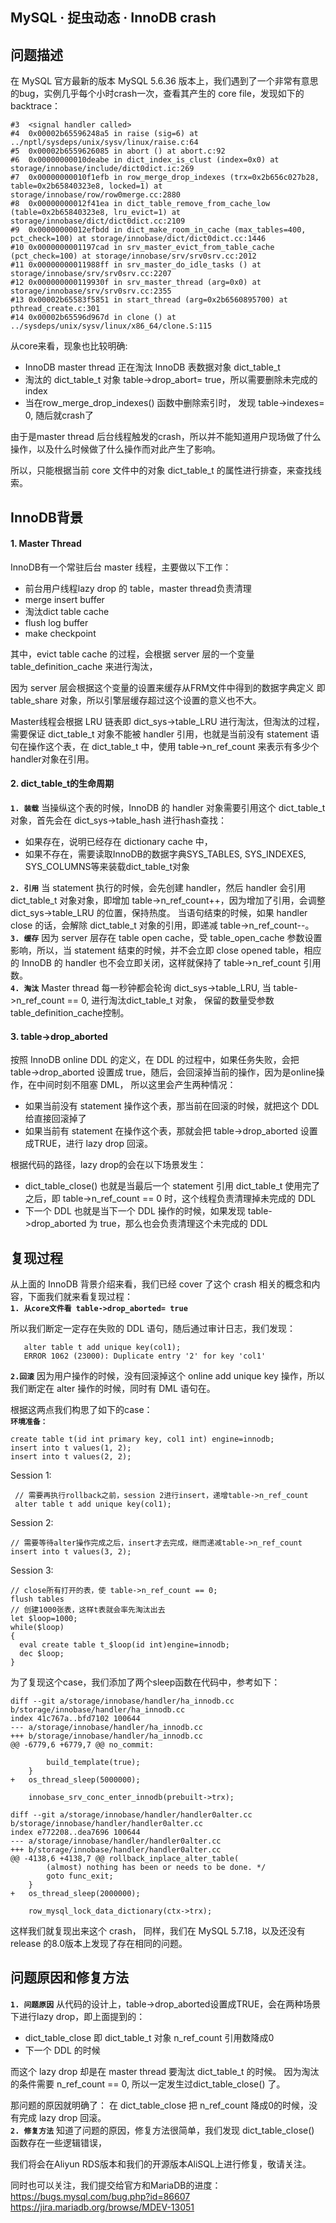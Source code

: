## MySQL · 捉虫动态 · InnoDB crash


    
## 问题描述


在 MySQL 官方最新的版本 MySQL 5.6.36 版本上，我们遇到了一个非常有意思的bug，实例几乎每个小时crash一次，查看其产生的 core file，发现如下的backtrace：  

```LANG
#3  <signal handler called>
#4  0x00002b65596248a5 in raise (sig=6) at ../nptl/sysdeps/unix/sysv/linux/raise.c:64
#5  0x00002b6559626085 in abort () at abort.c:92
#6  0x00000000010deabe in dict_index_is_clust (index=0x0) at storage/innobase/include/dict0dict.ic:269
#7  0x00000000010f1efb in row_merge_drop_indexes (trx=0x2b656c027b28, table=0x2b65840323e8, locked=1) at storage/innobase/row/row0merge.cc:2880
#8  0x00000000012f41ea in dict_table_remove_from_cache_low (table=0x2b65840323e8, lru_evict=1) at storage/innobase/dict/dict0dict.cc:2109
#9  0x00000000012efbdd in dict_make_room_in_cache (max_tables=400, pct_check=100) at storage/innobase/dict/dict0dict.cc:1446
#10 0x0000000001197cad in srv_master_evict_from_table_cache (pct_check=100) at storage/innobase/srv/srv0srv.cc:2012
#11 0x00000000011988ff in srv_master_do_idle_tasks () at storage/innobase/srv/srv0srv.cc:2207
#12 0x000000000119930f in srv_master_thread (arg=0x0) at storage/innobase/srv/srv0srv.cc:2355
#13 0x00002b65583f5851 in start_thread (arg=0x2b6560895700) at pthread_create.c:301
#14 0x00002b65596d967d in clone () at ../sysdeps/unix/sysv/linux/x86_64/clone.S:115

```


从core来看，现象也比较明确:  


* InnoDB master thread 正在淘汰 InnoDB 表数据对象 dict_table_t
* 淘汰的 dict_table_t 对象 table->drop_abort= true，所以需要删除未完成的index
* 当在row_merge_drop_indexes() 函数中删除索引时， 发现 table->indexes= 0, 随后就crash了



由于是master thread 后台线程触发的crash，所以并不能知道用户现场做了什么操作，以及什么时候做了什么操作而对此产生了影响。  


所以，只能根据当前 core 文件中的对象 dict_table_t 的属性进行排查，来查找线索。  

## InnoDB背景

#### 1. Master Thread

InnoDB有一个常驻后台 master 线程，主要做以下工作：  


* 前台用户线程lazy drop 的 table，master thread负责清理
* merge insert buffer
* 淘汰dict table cache
* flush log buffer
* make checkpoint



其中，evict table cache 的过程，会根据 server 层的一个变量 table_definition_cache 来进行淘汰，

因为 server 层会根据这个变量的设置来缓存从FRM文件中得到的数据字典定义 即table_share 对象，所以引擎层缓存超过这个设置的意义也不大。  


Master线程会根据 LRU 链表即 dict_sys->table_LRU 进行淘汰，但淘汰的过程，需要保证 dict_table_t 对象不能被 handler 引用，也就是当前没有 statement 语句在操作这个表，在 dict_table_t 中，使用 table->n_ref_count 来表示有多少个handler对象在引用。  

#### 2. dict_table_t的生命周期 **`1. 装载`** 当操纵这个表的时候，InnoDB 的 handler 对象需要引用这个 dict_table_t 对象，首先会在 dict_sys->table_hash 进行hash查找：  

* 如果存在，说明已经存在 dictionary cache 中，
* 如果不存在，需要读取InnoDB的数据字典SYS_TABLES, SYS_INDEXES, SYS_COLUMNS等来装载dict_table_t对象

 **`2. 引用`** 当 statement 执行的时候，会先创建 handler，然后 handler 会引用 dict_table_t 对象对象，即增加 table->n_ref_count++，因为增加了引用，会调整 dict_sys->table_LRU 的位置，保持热度。
当语句结束的时候，如果 handler close 的话，会解除 dict_table_t 对象的引用，即递减 table->n_ref_count--。   **`3. 缓存`** 因为 server 层存在 table open cache，受 table_open_cache 参数设置影响，所以，当 statement 结束的时候，并不会立即 close opened table，相应的 InnoDB 的 handler 也不会立即关闭，这样就保持了 table->n_ref_count 引用数。   **`4. 淘汰`** Master thread 每一秒钟都会轮询 dict_sys->table_LRU, 当 table->n_ref_count == 0, 进行淘汰dict_table_t 对象， 保留的数量受参数table_definition_cache控制。  

#### 3. table->drop_aborted


按照 InnoDB online DDL 的定义，在 DDL 的过程中，如果任务失败，会把 table->drop_aborted 设置成 true，随后，会回滚掉当前的操作，因为是online操作，在中间时刻不阻塞 DML， 所以这里会产生两种情况：  

* 如果当前没有 statement 操作这个表，那当前在回滚的时候，就把这个 DDL 给直接回滚掉了
* 如果当前有 statement 在操作这个表，那就会把 table->drop_aborted 设置成TRUE，进行 lazy drop 回滚。



根据代码的路径，lazy drop的会在以下场景发生：  

* dict_table_close()
  也就是当最后一个 statement 引用 dict_table_t 使用完了之后，即 table->n_ref_count == 0 时，这个线程负责清理掉未完成的 DDL
* 下一个 DDL
也就是当下一个 DDL 操作的时候，如果发现 table->drop_aborted 为 true，那么也会负责清理这个未完成的 DDL


## 复现过程


从上面的 InnoDB 背景介绍来看，我们已经 cover 了这个 crash 相关的概念和内容，下面我们就来看复现过程：   **`1. 从core文件看 table->drop_aborted= true`** 

所以我们断定一定存在失败的 DDL 语句，随后通过审计日志，我们发现：  

```LANG
   alter table t add unique key(col1);
   ERROR 1062 (23000): Duplicate entry '2' for key 'col1'

``` **`2.回滚`** 因为用户操作的时候，没有回滚掉这个 online add unique key 操作，所以我们断定在 alter 操作的时候，同时有 DML 语句在。  


根据这两点我们构思了如下的case：   **`环境准备：`**   

```LANG
create table t(id int primary key, col1 int) engine=innodb;
insert into t values(1, 2);
insert into t values(2, 2);

```


Session 1:  

```LANG
 // 需要再执行rollback之前，session 2进行insert，递增table->n_ref_count
 alter table t add unique key(col1);

```

Session 2:  

```LANG
// 需要等待alter操作完成之后，insert才去完成，继而递减table->n_ref_count
insert into t values(3, 2);

```

Session 3:  

```LANG
// close所有打开的表，使 table->n_ref_count == 0;
flush tables
// 创建1000张表，这样t表就会率先淘汰出去
let $loop=1000;
while($loop)
{
  eval create table t_$loop(id int)engine=innodb;
  dec $loop;
}

```


为了复现这个case，我们添加了两个sleep函数在代码中，参考如下：  

```LANG
diff --git a/storage/innobase/handler/ha_innodb.cc b/storage/innobase/handler/ha_innodb.cc
index 41c767a..bfd7102 100644
--- a/storage/innobase/handler/ha_innodb.cc
+++ b/storage/innobase/handler/ha_innodb.cc
@@ -6779,6 +6779,7 @@ no_commit:

 		build_template(true);
 	}
+	os_thread_sleep(5000000);

 	innobase_srv_conc_enter_innodb(prebuilt->trx);

diff --git a/storage/innobase/handler/handler0alter.cc b/storage/innobase/handler/handler0alter.cc
index e772208..dea7696 100644
--- a/storage/innobase/handler/handler0alter.cc
+++ b/storage/innobase/handler/handler0alter.cc
@@ -4138,6 +4138,7 @@ rollback_inplace_alter_table(
 		(almost) nothing has been or needs to be done. */
 		goto func_exit;
 	}
+	os_thread_sleep(2000000);

 	row_mysql_lock_data_dictionary(ctx->trx);

```


这样我们就复现出来这个 crash， 同样，我们在 MySQL 5.7.18，以及还没有 release 的8.0版本上发现了存在相同的问题。  

## 问题原因和修复方法 **`1. 问题原因`**  从代码的设计上，table->drop_aborted设置成TRUE，会在两种场景下进行lazy drop，即上面提到的：  

* dict_table_close 即 dict_table_t 对象 n_ref_count 引用数降成0
* 下一个 DDL 的时候



而这个 lazy drop 却是在 master thread 要淘汰 dict_table_t 的时候。 因为淘汰的条件需要 n_ref_count == 0, 所以一定发生过dict_table_close() 了。  


那问题的原因就明确了： 在 dict_table_close 把 n_ref_count 降成0的时候，没有完成 lazy drop 回滚。   **`2. 修复方法`** 知道了问题的原因，修复方法很简单，我们发现 dict_table_close() 函数存在一些逻辑错误， 

我们将会在Aliyun RDS版本和我们的开源版本AliSQL上进行修复，敬请关注。

同时也可以关注，我们提交给官方和MariaDB的进度：
https://bugs.mysql.com/bug.php?id=86607
https://jira.mariadb.org/browse/MDEV-13051  

